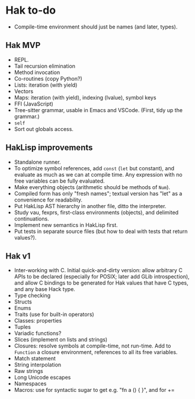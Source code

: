# Hak to-do

* Compile-time environment should just be names (and later, types).

## Hak MVP

* REPL.
* Tail recursion elimination
* Method invocation
* Co-routines (copy Python?)
* Lists: iteration (with yield)
* Vectors
* Maps: iteration (with yield), indexing (lvalue), symbol keys
* FFI (JavaScript)
* Tree-sitter grammar, usable in Emacs and VSCode. (First, tidy up the grammar.)
* `self`
* Sort out globals access.

## HakLisp improvements

* Standalone runner.
* To optimize symbol references, add `const` (`let` but constant), and
  evaluate as much as we can at compile time. Any expression with no free
  variables can be fully evaluated.
* Make everything objects (arithmetic should be methods of `Num`).
* Compiled form has only "fresh names"; textual version has "let" as a
  convenience for readability.
* Put HakLisp AST hierarchy in another file, ditto the interpreter.
* Study vau, fexprs, first-class environments (objects), and delimited
  continuations.
* Implement new semantics in HakLisp first.
* Put tests in separate source files (but how to deal with tests that return values?).

## Hak v1

* Inter-working with C. Initial quick-and-dirty version: allow arbitrary C
  APIs to be declared (especially for POSIX; later add GLib introspection),
  and allow C bindings to be generated for Hak values that have C types, and
  any base Hack type.
* Type checking
* Structs
* Enums
* Traits (use for built-in operators)
* Classes: properties
* Tuples
* Variadic functions?
* Slices (implement on lists and strings)
* Closures: resolve symbols at compile-time, not run-time. Add to `Function`
  a closure environment, references to all its free variables.
* Match statement
* String interpolation
* Raw strings
* Long Unicode escapes
* Namespaces
* Macros: use for syntactic sugar to get e.g. "fn a () { }", and for +=
